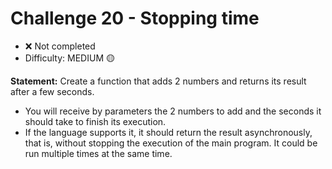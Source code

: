# Challenge 20 - Stopping time

- ❌ Not completed
- Difficulty: MEDIUM 🟡

**Statement:** Create a function that adds 2 numbers and returns its result after a few seconds.

- You will receive by parameters the 2 numbers to add and the seconds it should take to finish its execution.
- If the language supports it, it should return the result asynchronously, that is, without stopping the execution of the main program. It could be run multiple times at the same time.
